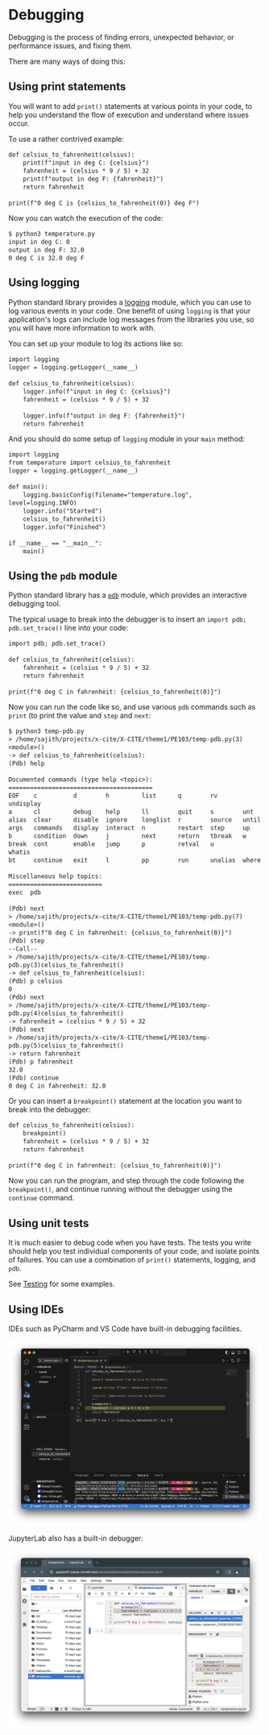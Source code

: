 # Debugging

Debugging is the process of finding errors, unexpected behavior, or
performance issues, and fixing them.

There are many ways of doing this:

## Using print statements

You will want to add `print()` statements at various points in your
code, to help you understand the flow of execution and understand
where issues occur.

To use a rather contrived example:

```{.python filename=temperature.py}
def celsius_to_fahrenheit(celsius):
    print(f"input in deg C: {celsius}")
    fahrenheit = (celsius * 9 / 5) + 32
    print(f"output in deg F: {fahrenheit}")
    return fahrenheit

print(f"0 deg C is {celsius_to_fahrenheit(0)} deg F")
```

Now you can watch the execution of the code:

```{.bash}
$ python3 temperature.py 
input in deg C: 0
output in deg F: 32.0
0 deg C is 32.0 deg F
```

## Using logging

Python standard library provides a [logging] module, which you can use
to log various events in your code.  One benefit of using `logging` is
that your application's logs can include log messages from the
libraries you use, so you will have more information to work with.

[logging]: https://docs.python.org/3/library/logging.html

You can set up your module to log its actions like so:

```{.python filename=temperature.py}
import logging
logger = logging.getLogger(__name__)

def celsius_to_fahrenheit(celsius):
    logger.info(f"input in deg C: {celsius}")
    fahrenheit = (celsius * 9 / 5) + 32

    logger.info(f"output in deg F: {fahrenheit}")
    return fahrenheit
```

And you should do some setup of `logging` module in your `main`
method:

```{.python filename=main.py}
import logging
from temperature import celsius_to_fahrenheit
logger = logging.getLogger(__name__)

def main():
    logging.basicConfig(filename="temperature.log", level=logging.INFO)
    logger.info("Started")
    celsius_to_fahrenheit()
    logger.info("Finished")

if __name__ == "__main__":
    main()
```

## Using the `pdb` module

Python standard library has a [`pdb`][pdb] module, which provides an
interactive debugging tool.

[pdb]: https://docs.python.org/3/library/pdb.html

The typical usage to break into the debugger is to insert an `import
pdb; pdb.set_trace()` line into your code:

```{.python filename=temperature-pdb.py}
import pdb; pdb.set_trace()

def celsius_to_fahrenheit(celsius):
    fahrenheit = (celsius * 9 / 5) + 32
    return fahrenheit

print(f"0 deg C in fahrenheit: {celsius_to_fahrenheit(0)}")
```

Now you can run the code like so, and use various `pdb` commands such
as `print` (to print the value and `step` and `next`:

```{.bash}
$ python3 temp-pdb.py
> /home/sajith/projects/x-cite/X-CITE/theme1/PE103/temp-pdb.py(3)<module>()
-> def celsius_to_fahrenheit(celsius):
(Pdb) help

Documented commands (type help <topic>):
========================================
EOF    c          d        h         list      q        rv       undisplay
a      cl         debug    help      ll        quit     s        unt
alias  clear      disable  ignore    longlist  r        source   until
args   commands   display  interact  n         restart  step     up
b      condition  down     j         next      return   tbreak   w
break  cont       enable   jump      p         retval   u        whatis
bt     continue   exit     l         pp        run      unalias  where

Miscellaneous help topics:
==========================
exec  pdb

(Pdb) next
> /home/sajith/projects/x-cite/X-CITE/theme1/PE103/temp-pdb.py(7)<module>()
-> print(f"0 deg C in fahrenheit: {celsius_to_fahrenheit(0)}")
(Pdb) step
--Call--
> /home/sajith/projects/x-cite/X-CITE/theme1/PE103/temp-pdb.py(3)celsius_to_fahrenheit()
-> def celsius_to_fahrenheit(celsius):
(Pdb) p celsius
0
(Pdb) next
> /home/sajith/projects/x-cite/X-CITE/theme1/PE103/temp-pdb.py(4)celsius_to_fahrenheit()
-> fahrenheit = (celsius * 9 / 5) + 32
(Pdb) next
> /home/sajith/projects/x-cite/X-CITE/theme1/PE103/temp-pdb.py(5)celsius_to_fahrenheit()
-> return fahrenheit
(Pdb) p fahrenheit
32.0
(Pdb) continue
0 deg C in fahrenheit: 32.0
```

Or you can insert a `breakpoint()` statement at the location you want
to break into the debugger:

```{.python filename=temperature-bp.py}
def celsius_to_fahrenheit(celsius):
    breakpoint()
    fahrenheit = (celsius * 9 / 5) + 32
    return fahrenheit

print(f"0 deg C in fahrenheit: {celsius_to_fahrenheit(0)}")
```

Now you can run the program, and step through the code following the
`breakpoint()`, and continue running without the debugger using the
`continue` command.

## Using unit tests

It is much easier to debug code when you have tests.  The tests you
write should help you test individual components of your code, and
isolate points of failures.  You can use a combination of
`print()` statements, logging, and `pdb`.

See [Testing](./testing.md) for some examples.


## Using IDEs

IDEs such as PyCharm and VS Code have built-in debugging facilities.

![](./ide-codium.png)

JupyterLab also has a built-in debugger:

![](./jupyter-debug.png)
